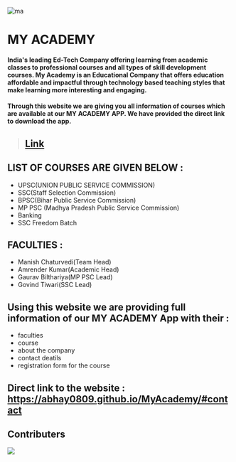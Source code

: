 ![ma](https://user-images.githubusercontent.com/84720454/193931969-28f7b2ba-9d70-4fbb-a133-aa507f32f57f.png)

#  MY ACADEMY


####  India's leading Ed-Tech Company offering learning from academic classes to professional courses and all types of skill development courses. My Academy is an Educational Company that offers education affordable and impactful through technology based teaching styles that make learning more interesting and engaging.

####  Through this website we are giving you all information of courses which are available at our MY ACADEMY APP. We have provided the direct link to download the app.
>## [**Link**](https://play.google.com/store/apps/details?id=co.martin.edinv)

##  LIST OF COURSES ARE GIVEN BELOW :

* UPSC(UNION PUBLIC SERVICE COMMISSION)
* SSC(Staff Selection Commission)
* BPSC(Bihar Public Service Commission)
* MP PSC (Madhya Pradesh Public Service Commission)
* Banking
* SSC Freedom Batch


##  FACULTIES :

* Manish Chaturvedi(Team Head)
* Amrender Kumar(Academic Head)
* Gaurav Bilthariya(MP PSC Lead)
* Govind Tiwari(SSC Lead)

##  Using this website we are providing full information of our MY ACADEMY App with their :

* faculties 
* course 
* about the company
* contact deatils
* registration form for the course


##  Direct link to the website : https://abhay0809.github.io/MyAcademy/#contact


## Contributers
<a  href="https://github.com/Abhay0809/Covid19-Tracking/graphs/contributors">
  <img src="https://contrib.rocks/image?repo=Abhay0809/Covid19-Tracking" />
</a>




